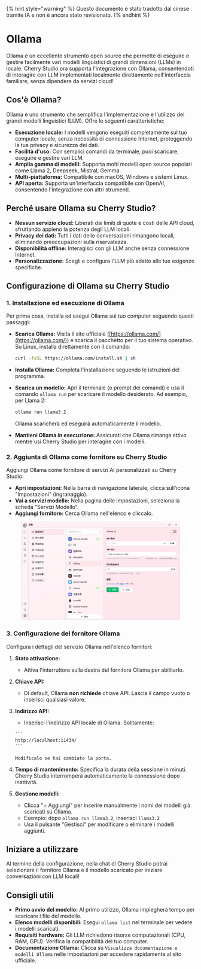 
{% hint style="warning" %}
Questo documento è stato tradotto dal cinese tramite IA e non è ancora stato revisionato.
{% endhint %}

# Ollama

Ollama è un eccellente strumento open source che permette di eseguire e gestire facilmente vari modelli linguistici di grandi dimensioni (LLMs) in locale. Cherry Studio ora supporta l'integrazione con Ollama, consentendoti di interagire con LLM implementati localmente direttamente nell'interfaccia familiare, senza dipendere da servizi cloud!

## Cos'è Ollama?

Ollama è uno strumento che semplifica l'implementazione e l'utilizzo dei grandi modelli linguistici (LLM). Offre le seguenti caratteristiche:

* **Esecuzione locale:** I modelli vengono eseguiti completamente sul tuo computer locale, senza necessità di connessione Internet, proteggendo la tua privacy e sicurezza dei dati.
* **Facilità d'uso:** Con semplici comandi da terminale, puoi scaricare, eseguire e gestire vari LLM.
* **Amplia gamma di modelli:** Supporta molti modelli open source popolari come Llama 2, Deepseek, Mistral, Gemma.
* **Multi-piattaforma:** Compatibile con macOS, Windows e sistemi Linux.
* **API aperta:** Supporta un'interfaccia compatibile con OpenAI, consentendo l'integrazione con altri strumenti.

## Perché usare Ollama su Cherry Studio?

* **Nessun servizio cloud:** Liberati dai limiti di quote e costi delle API cloud, sfruttando appieno la potenza degli LLM locali.
* **Privacy dei dati:** Tutti i dati delle conversazioni rimangono locali, eliminando preoccupazioni sulla riservatezza.
* **Disponibilità offline:** Interagisci con gli LLM anche senza connessione Internet.
* **Personalizzazione:** Scegli e configura l'LLM più adatto alle tue esigenze specifiche.

## Configurazione di Ollama su Cherry Studio

### **1. Installazione ed esecuzione di Ollama**

Per prima cosa, installa ed esegui Ollama sul tuo computer seguendo questi passaggi:

*   **Scarica Ollama:** Visita il sito ufficiale ([https://ollama.com/](https://ollama.com/)) e scarica il pacchetto per il tuo sistema operativo.\
    Su Linux, installa direttamente con il comando:

    ```sh
    curl -fsSL https://ollama.com/install.sh | sh
    ```
* **Installa Ollama:** Completa l'installazione seguendo le istruzioni del programma.
*   **Scarica un modello:** Apri il terminale (o prompt dei comandi) e usa il comando `ollama run` per scaricare il modello desiderato. Ad esempio, per Llama 2:

    ```sh
    ollama run llama3.2
    ```

    Ollama scaricherà ed eseguirà automaticamente il modello.
* **Mantieni Ollama in esecuzione:** Assicurati che Ollama rimanga attivo mentre usi Cherry Studio per interagire con i modelli.

### **2. Aggiunta di Ollama come fornitore su Cherry Studio**

Aggiungi Ollama come fornitore di servizi AI personalizzati su Cherry Studio:

* **Apri impostazioni:** Nella barra di navigazione laterale, clicca sull'icona "Impostazioni" (ingranaggio).
* **Vai a servizi modello:** Nella pagina delle impostazioni, seleziona la scheda "Servizi Modello".
* **Aggiungi fornitore:** Cerca Ollama nell'elenco e cliccalo.

<figure><img src="../../.gitbook/assets/image (5) (3).png" alt=""><figcaption></figcaption></figure>

### **3. Configurazione del fornitore Ollama**

Configura i dettagli del servizio Ollama nell'elenco fornitori:

1. **Stato attivazione:**
   * Attiva l'interruttore sulla destra del fornitore Ollama per abilitarlo.
2. **Chiave API:**
   * Di default, Ollama **non richiede** chiave API. Lascia il campo vuoto o inserisci qualsiasi valore.
3. **Indirizzo API:**
   *    Inserisci l'indirizzo API locale di Ollama. Solitamente:

       ```
       http://localhost:11434/
       ```

       Modificalo se hai cambiato la porta.
4. **Tempo di mantenimento:** Specifica la durata della sessione in minuti. Cherry Studio interromperà automaticamente la connessione dopo inattività.
5. **Gestione modelli:**
   * Clicca "+ Aggiungi" per inserire manualmente i nomi dei modelli già scaricati su Ollama.
   * Esempio: dopo `ollama run llama3.2`, inserisci `llama3.2`
   * Usa il pulsante "Gestisci" per modificare o eliminare i modelli aggiunti.

## Iniziare a utilizzare

Al termine della configurazione, nella chat di Cherry Studio potrai selezionare il fornitore Ollama e il modello scaricato per iniziare conversazioni con LLM locali!

## Consigli utili

* **Primo avvio del modello:** Al primo utilizzo, Ollama impiegherà tempo per scaricare i file del modello.
* **Elenco modelli disponibili:** Esegui `ollama list` nel terminale per vedere i modelli scaricati.
* **Requisiti hardware:** Gli LLM richiedono risorse computazionali (CPU, RAM, GPU). Verifica la compatibilità del tuo computer.
* **Documentazione Ollama:** Clicca su `Visualizza documentazione e modelli Ollama` nelle impostazioni per accedere rapidamente al sito ufficiale.